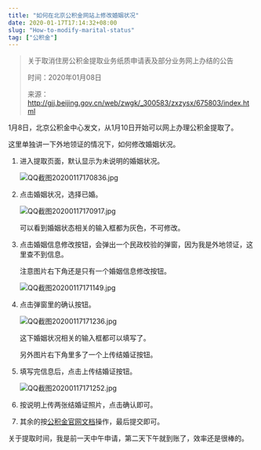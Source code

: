 ```yaml
---
title: "如何在北京公积金网站上修改婚姻状况"
date: 2020-01-17T17:14:32+08:00
slug: "How-to-modify-marital-status"
tag: ["公积金"]
---
```


> 关于取消住房公积金提取业务纸质申请表及部分业务网上办结的公告
> 
> 时间：2020年01月08日
> 
> 来源：http://gjj.beijing.gov.cn/web/zwgk/_300583/zxzysx/675803/index.html

1月8日，北京公积金中心发文，从1月10日开始可以网上办理公积金提取了。

这里单独讲一下外地领证的情况下，如何修改婚姻状况。

1. 进入提取页面，默认显示为未说明的婚姻状况。

    ![QQ截图20200117170836.jpg](https://i.loli.net/2020/01/17/f7HvbKlitaOm1T2.jpg)

2. 点击婚姻状况，选择已婚。

    ![QQ截图20200117170917.jpg](https://i.loli.net/2020/01/17/VYnKduoHTtzDw4f.jpg)

    可以看到婚姻状态相关的输入框都为灰色，不可修改。

3. 点击婚姻信息修改按钮，会弹出一个民政校验的弹窗，因为我是外地领证，这里查不到信息。
   
   注意图片右下角还是只有一个婚姻信息修改按钮。

    ![QQ截图20200117171149.jpg](https://i.loli.net/2020/01/17/WpV28uBMvjyzPJN.jpg)

4. 点击弹窗里的确认按钮。

    ![QQ截图20200117171236.jpg](https://i.loli.net/2020/01/17/kMhnwRzgtrNOFAI.jpg)

    这下婚姻状况相关的输入框都可以填写了。

    另外图片右下角里多了一个上传结婚证按钮。

5. 填写完信息后，点击上传结婚证按钮。

    ![QQ截图20200117171252.jpg](https://i.loli.net/2020/01/17/fohyvH3iGaTtm1n.jpg)

6. 按说明上传两张结婚证照片，点击确认即可。

7. 其余的按[公积金官网文档](http://gjj.beijing.gov.cn/web/bsznx/386727/386730/386732/index.html)操作，最后提交即可。

关于提取时间，我是前一天中午申请，第二天下午就到账了，效率还是很棒的。